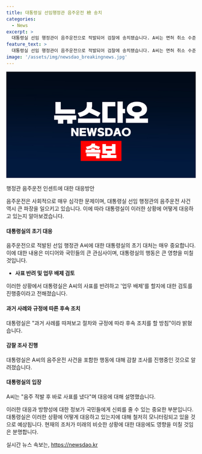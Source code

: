 ```yaml
---
title: 대통령실 선임행정관 음주운전 檢 송치
categories:
  - News
excerpt: >
  대통령실 선임 행정관이 음주운전으로 적발되어 검찰에 송치됐습니다. A씨는 면허 취소 수준의 만취 상태였고, 경찰은 음주운전 혐의로 송치했습니다. 이에 대통령실은 감찰에 착수하고, A씨의 사표를 반려하며 업무 배제를 검토 중이라고 전했습니다. TV조선 주원진이 보도했습니다.
feature_text: >
  대통령실 선임 행정관이 음주운전으로 적발되어 검찰에 송치됐습니다. A씨는 면허 취소 수준의 만취 상태였고, 경찰은 음주운전 혐의로 송치했습니다. 이에 대통령실은 감찰에 착수하고, A씨의 사표를 반려하며 업무 배제를 검토 중이라고 전했습니다. TV조선 주원진이 보도했습니다.
image: '/assets/img/newsdao_breakingnews.jpg'
---
```


<p><img src="/assets/img/newsdao_breakingnews.jpg" alt="firstkoreanews 속보" /></p>

<p>행정관 음주운전 인센트에 대한 대응방안</p>

<p>음주운전은 사회적으로 매우 심각한 문제이며, 대통령실 선임 행정관의 음주운전 사건 역시 큰 파장을 일으키고 있습니다. 이에 따라 대통령실이 이러한 상황에 어떻게 대응하고 있는지 알아보겠습니다.</p>

<h4>대통령실의 초기 대응</h4>

<p>음주운전으로 적발된 선임 행정관 A씨에 대한 대통령실의 초기 대처는 매우 중요합니다. 이에 대한 내용은 미디어와 국민들의 큰 관심사이며, 대통령실의 행동은 큰 영향을 미칠 것입니다.</p>

<ul>
    <li><b>사표 반려 및 업무 배제 검토</b></li>
</ul>

<p>이러한 상황에서 대통령실은 A씨의 사표를 반려하고 '업무 배제'를 할지에 대한 검토를 진행중이라고 전해졌습니다.</p>

<h4>과거 사례와 규정에 따른 후속 조치</h4>

<p>대통령실은 "과거 사례를 따져보고 절차와 규정에 따라 후속 조치를 할 방침"이라 밝혔습니다.</p>

<h4>감찰 조사 진행</h4>

<p>대통령실은 A씨의 음주운전 사건을 포함한 행동에 대해 감찰 조사를 진행중인 것으로 알려졌습니다.</p>

<h4>대통령실의 입장</h4>

<p>A씨는 "음주 적발 후 바로 사표를 냈다"며 대응에 대해 설명했습니다.</p>

<p>이러한 대응과 방향성에 대한 정보가 국민들에게 신뢰를 줄 수 있는 중요한 부분입니다. 대통령실은 이러한 상황에 어떻게 대응하고 있는지에 대해 철저히 모니터링되고 있을 것으로 예상됩니다. 현재의 조처가 미래의 비슷한 상황에 대한 대응에도 영향을 미칠 것임은 분명합니다.</p>
실시간 뉴스 속보는, <a href="https://newsdao.kr" rel="dofollow">https://newsdao.kr</a>


